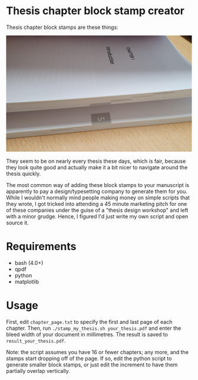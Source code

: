 # Thesis chapter block stamp creator

Thesis chapter block stamps are these things:

![Picture of thesis chapter block stamps!](thesis_chapter_blocks.png "Picture of thesis chapter block stamps")

They seem to be on nearly every thesis these days, which is fair, because they look quite good and actually make it a bit nicer to navigate around the thesis quickly.

The most common way of adding these block stamps to your manuscript is apparently to pay a design/typesetting company to generate them for you. While I wouldn't normally mind people making money on simple scripts that they wrote, I got tricked into attending a 45 minute marketing pitch for one of these companies under the guise of a "thesis design workshop" and left with a minor grudge. Hence, I figured I'd just write my own script and open source it.

# Requirements

- bash (4.0+)
- qpdf
- python
- matplotlib

# Usage

First, edit `chapter_page.txt` to specify the first and last page of each chapter. Then, run `./stamp_my_thesis.sh your_thesis.pdf` and enter the bleed width of your document in millimetres. The result is saved to `result_your_thesis.pdf`.

Note: the script assumes you have 16 or fewer chapters; any more, and the stamps start dropping off of the page. If so, edit the python script to generate smaller block stamps, or just edit the increment to have them partially overlap vertically. 
